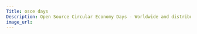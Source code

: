 ```yaml
---
Title: osce days
Description: Open Source Circular Economy Days - Worldwide and distributed hackathon
image_url:
---
```

